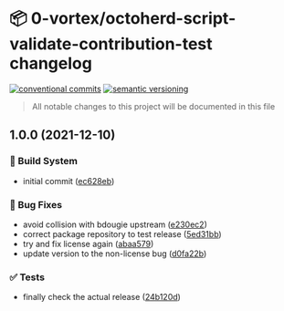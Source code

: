 # 📦 0-vortex/octoherd-script-validate-contribution-test changelog

[![conventional commits](https://img.shields.io/badge/conventional%20commits-1.0.0-yellow.svg)](https://conventionalcommits.org)
[![semantic versioning](https://img.shields.io/badge/semantic%20versioning-2.0.0-green.svg)](https://semver.org)

> All notable changes to this project will be documented in this file

## 1.0.0 (2021-12-10)


### 🤖 Build System

* initial commit ([ec628eb](https://github.com/0-vortex/octoherd-script-validate-contribution-test/commit/ec628ebe5e3e71a7cb19a734fa0150202377b95e))


### 🐛 Bug Fixes

* avoid collision with bdougie upstream ([e230ec2](https://github.com/0-vortex/octoherd-script-validate-contribution-test/commit/e230ec23f23df18c6c24c5f565d03519826cb677))
* correct package repository to test release ([5ed31bb](https://github.com/0-vortex/octoherd-script-validate-contribution-test/commit/5ed31bbd4ea7354651d68ac2bab8e9cf0ed7e330))
* try and fix license again ([abaa579](https://github.com/0-vortex/octoherd-script-validate-contribution-test/commit/abaa579c2837b9a42617f7f3cd9f1764b021b7a1))
* update version to the non-license bug ([d0fa22b](https://github.com/0-vortex/octoherd-script-validate-contribution-test/commit/d0fa22b4b6ce00b1e389a2edbe3dad975c81c51c))


### ✅ Tests

* finally check the actual release ([24b120d](https://github.com/0-vortex/octoherd-script-validate-contribution-test/commit/24b120d283e5ab52461da9a054b93a42fa112355))
